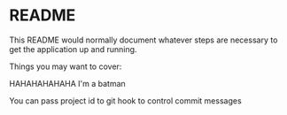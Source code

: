 # README

This README would normally document whatever steps are necessary to get the
application up and running.

Things you may want to cover:

HAHAHAHAHAHA
I'm a batman

You can pass project id to git hook to control commit messages
